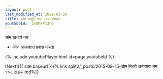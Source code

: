 ```yaml
---
layout: post
last_modified_at: 2021-03-30
title: ओम अभुवे नमः १०८ टाइम्स
youtubeId: _1wUMkPI3h0
---
```

 
 
 ओम खचार्य नमः  
 
 -  कोण आकाशात प्रवास करतो 
 
  
 
  
 
 
 
 
 
 


{% include youtubePlayer.html id=page.youtubeId %}
 
[Next]({{ site.baseurl }}{% link  split2/_posts/2015-09-15-ओम निधये अव्ययाया नमः १०८ टाइम्स.md%})
 
